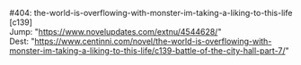 #404: the-world-is-overflowing-with-monster-im-taking-a-liking-to-this-life [c139] <br/>
Jump: "https://www.novelupdates.com/extnu/4544628/" <br/>
Dest: "https://www.centinni.com/novel/the-world-is-overflowing-with-monster-im-taking-a-liking-to-this-life/c139-battle-of-the-city-hall-part-7/"